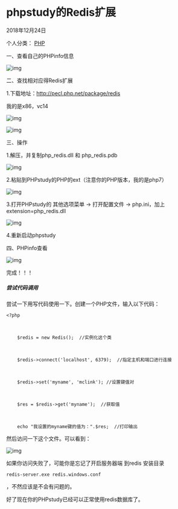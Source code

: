 # phpstudy的Redis扩展

2018年12月24日 

个人分类： [PHP](https://blog.csdn.net/qq_23989101/article/category/7292990)

一、查看自己的PHPinfo信息

![img](https://img-blog.csdn.net/20180320172101749)

二、查找相对应得Redis扩展

1.下载地址：<http://pecl.php.net/package/redis>

我的是x86，vc14

![img](https://img-blog.csdn.net/20180320172203944)

![img](https://img-blog.csdn.net/20180320172213997)

三、操作

1.解压，并复制php_redis.dll 和 php_redis.pdb

![img](https://img-blog.csdn.net/20180320172228832)

2.粘贴到PHPstudy的PHP的ext（注意你的PHP版本，我的是php7）

![img](https://img-blog.csdn.net/20180320172248623)

3.打开PHPstudy的 其他选项菜单 -> 打开配置文件 -> php.ini，加上 extension=php_redis.dll

![img](https://img-blog.csdn.net/20180320172303860)

4.重新启动phpstudy

 

四、PHPinfo查看

![img](https://img-blog.csdn.net/20180320172333595)

完成！！！

##### 尝试代码调用

尝试一下用写代码使用一下。创建一个PHP文件，输入以下代码：

```
<?php



    $redis = new Redis();  //实例化这个类



	$redis->connect('localhost', 6379);  //指定主机和端口进行连接



	$redis->set('myname', 'mclink'); //设置键值对



	$res = $redis->get('myname');  //获取值



	echo "我设置的myname键的值为：".$res;  //打印输出
```

然后访问一下这个文件。可以看到：

![img](https://img-blog.csdn.net/20180326150238548)

如果你访问失败了，可能你是忘记了开启服务器端 到redis 安装目录

```
redis-server.exe redis.windows.conf
```

，不然应该是不会有问题的。

好了现在你的PHPstudy已经可以正常使用redis数据库了。

 